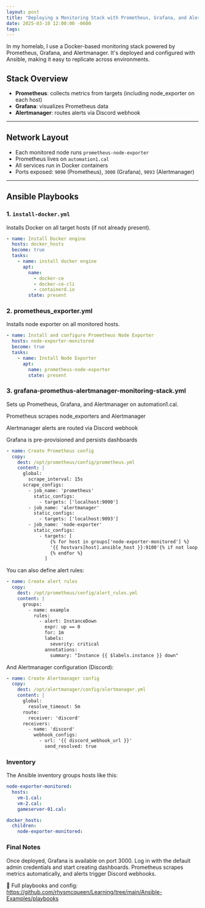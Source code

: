 ```yaml
---
layout: post
title: "Deploying a Monitoring Stack with Prometheus, Grafana, and Alertmanager"
date: 2025-03-10 12:00:00 -0600
tags: 
---
```


In my homelab, I use a Docker-based monitoring stack powered by Prometheus, Grafana, and Alertmanager. It's deployed and configured with Ansible, making it easy to replicate across environments.

## Stack Overview

- **Prometheus**: collects metrics from targets (including node_exporter on each host)
- **Grafana**: visualizes Prometheus data
- **Alertmanager**: routes alerts via Discord webhook

---

## Network Layout

- Each monitored node runs `prometheus-node-exporter`
- Prometheus lives on `automation1.cal`
- All services run in Docker containers
- Ports exposed: `9090` (Prometheus), `3000` (Grafana), `9093` (Alertmanager)

---

## Ansible Playbooks

### 1. `install-docker.yml`

Installs Docker on all target hosts (if not already present).

```yaml
- name: Install Docker engine
  hosts: docker_hosts
  become: true
  tasks:
    - name: install docker engine
      apt:
        name: 
          - docker-ce 
          - docker-ce-cli 
          - containerd.io
        state: present
```

### 2. prometheus_exporter.yml
Installs node exporter on all monitored hosts.

```yaml
- name: Install and configure Prometheus Node Exporter
  hosts: node-exporter-monitored
  become: true
  tasks:
    - name: Install Node Exporter
      apt:
        name: prometheus-node-exporter
        state: present
```
### 3. grafana-promethus-alertmanager-monitoring-stack.yml
Sets up Prometheus, Grafana, and Alertmanager on automation1.cal.

Prometheus scrapes node_exporters and Alertmanager

Alertmanager alerts are routed via Discord webhook

Grafana is pre-provisioned and persists dashboards

```yaml
- name: Create Prometheus config
  copy:
    dest: /opt/prometheus/config/prometheus.yml
    content: |
      global:
        scrape_interval: 15s
      scrape_configs:
        - job_name: 'prometheus'
          static_configs:
            - targets: ['localhost:9090']
        - job_name: 'alertmanager'
          static_configs:
            - targets: ['localhost:9093']
        - job_name: 'node-exporter'
          static_configs:
            - targets: [
                {% for host in groups['node-exporter-monitored'] %}
                '{{ hostvars[host].ansible_host }}:9100'{% if not loop.last %},{% endif %}
                {% endfor %}
              ]
```
You can also define alert rules:

```yaml
- name: Create alert rules
  copy:
    dest: /opt/prometheus/config/alert_rules.yml
    content: |
      groups:
        - name: example
          rules:
            - alert: InstanceDown
              expr: up == 0
              for: 1m
              labels:
                severity: critical
              annotations:
                summary: "Instance {{ $labels.instance }} down"
```
And Alertmanager configuration (Discord):

```yaml
- name: Create Alertmanager config
  copy:
    dest: /opt/alertmanager/config/alertmanager.yml
    content: |
      global:
        resolve_timeout: 5m
      route:
        receiver: 'discord'
      receivers:
        - name: 'discord'
          webhook_configs:
            - url: '{{ discord_webhook_url }}'
              send_resolved: true
```
### Inventory
The Ansible inventory groups hosts like this:

```yaml
node-exporter-monitored:
  hosts:
    vm-1.cal:
    vm-2.cal:
    gameserver-01.cal:

docker_hosts:
  children:
    node-exporter-monitored:
```
### Final Notes
Once deployed, Grafana is available on port 3000. Log in with the default admin credentials and start creating dashboards. Prometheus scrapes metrics automatically, and alerts trigger Discord webhooks.

📁 Full playbooks and config:
https://github.com/rhysmcqueen/Learning/tree/main/Ansible-Examples/playbooks
